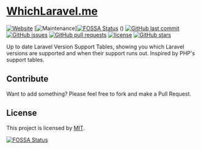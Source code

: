 # [WhichLaravel.me](https://whichlaravel.me)
[![Website](https://img.shields.io/website-up-down-green-red/https/whichlaravel.me.svg?label=website)](https://whichlaravel.me)
[![Maintenance](https://img.shields.io/maintenance/yes/2019.svg)][![FOSSA Status](https://app.fossa.io/api/projects/git%2Bgithub.com%2FJamesking56%2FWhichLaravel.me.svg?type=shield)](https://app.fossa.io/projects/git%2Bgithub.com%2FJamesking56%2FWhichLaravel.me?ref=badge_shield)
()
[![GitHub last commit](https://img.shields.io/github/last-commit/jamesking56/whichlaravel.me.svg)]()
[![GitHub issues](https://img.shields.io/github/issues/jamesking56/whichlaravel.me.svg)](https://github.com/Jamesking56/WhichLaravel.me/issues)
[![GitHub pull requests](https://img.shields.io/github/issues-pr/jamesking56/whichlaravel.me.svg)](https://github.com/Jamesking56/WhichLaravel.me/pulls)
[![license](https://img.shields.io/github/license/jamesking56/whichlaravel.me.svg)](https://opensource.org/licenses/mit-license.php)
[![GitHub stars](https://img.shields.io/github/stars/jamesking56/whichlaravel.me.svg?style=social&label=Stars)](https://github.com/Jamesking56/WhichLaravel.me)

Up to date Laravel Version Support Tables, showing you which Laravel versions are supported and when their support runs out. Inspired by PHP's support tables.

## Contribute
Want to add something? Please feel free to fork and make a Pull Request.

## License
This project is licensed by [MIT](https://opensource.org/licenses/mit-license.php).


[![FOSSA Status](https://app.fossa.io/api/projects/git%2Bgithub.com%2FJamesking56%2FWhichLaravel.me.svg?type=large)](https://app.fossa.io/projects/git%2Bgithub.com%2FJamesking56%2FWhichLaravel.me?ref=badge_large)